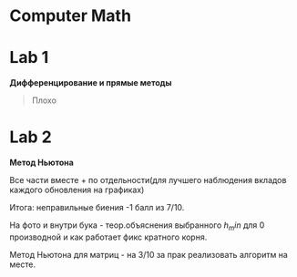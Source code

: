 # Computer Math

# Lab 1

**Дифференцирование и прямые методы**

> Плохо

# Lab 2

**Метод Ньютона**

Все части вместе + по отдельности(для лучшего наблюдения вкладов каждого обновления на графиках)

Итога: неправильные биения -1 балл из 7/10.

На фото и внутри бука - теор.объяснения выбранного $h_min$ для 0 производной и как работает фикс кратного корня.

Метод Ньютона для матриц - на 3/10 за прак реализовать алгоритм на месте.